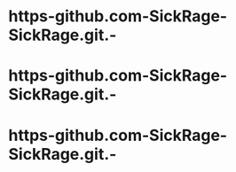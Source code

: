 # https-github.com-SickRage-SickRage.git.-
# https-github.com-SickRage-SickRage.git.-
# https-github.com-SickRage-SickRage.git.-
